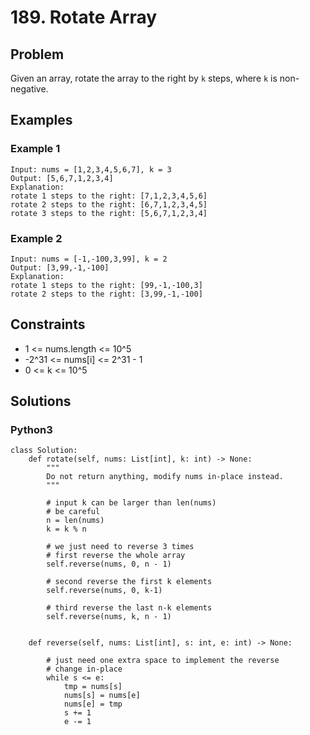 # 189. Rotate Array

## Problem

Given an array, rotate the array to the right by `k` steps, where `k` is non-negative.

## Examples

### Example 1

```
Input: nums = [1,2,3,4,5,6,7], k = 3
Output: [5,6,7,1,2,3,4]
Explanation:
rotate 1 steps to the right: [7,1,2,3,4,5,6]
rotate 2 steps to the right: [6,7,1,2,3,4,5]
rotate 3 steps to the right: [5,6,7,1,2,3,4]
```

### Example 2

```
Input: nums = [-1,-100,3,99], k = 2
Output: [3,99,-1,-100]
Explanation: 
rotate 1 steps to the right: [99,-1,-100,3]
rotate 2 steps to the right: [3,99,-1,-100]
```

## Constraints

* 1 <= nums.length <= 10^5
* -2^31 <= nums[i] <= 2^31 - 1
* 0 <= k <= 10^5

## Solutions

### Python3

```
class Solution:
    def rotate(self, nums: List[int], k: int) -> None:
        """
        Do not return anything, modify nums in-place instead.
        """
        
        # input k can be larger than len(nums)
        # be careful
        n = len(nums)
        k = k % n
        
        # we just need to reverse 3 times
        # first reverse the whole array
        self.reverse(nums, 0, n - 1)
        
        # second reverse the first k elements
        self.reverse(nums, 0, k-1)
        
        # third reverse the last n-k elements
        self.reverse(nums, k, n - 1)
        
        
    def reverse(self, nums: List[int], s: int, e: int) -> None:
        
        # just need one extra space to implement the reverse
        # change in-place
        while s <= e:
            tmp = nums[s]
            nums[s] = nums[e]
            nums[e] = tmp
            s += 1
            e -= 1
```
